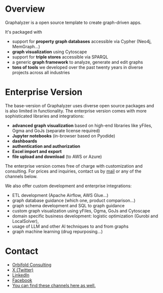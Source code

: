 # Overview

Graphalyzer is a open source template to create graph-driven apps.


It's packaged with

- support for **property graph databases** accessible via Cypher (Neo4j, MemGraph...)
- **graph visualization** using Cytoscape
- support for **triple stores** accessible via SPARQL
- a generic **graph framework** to analyze, generate and edit graphs
- **tons of tools** we developed over the past twenty years in diverse projects across all industries



# Enterprise Version

The base-version of Graphalyzer uses diverse open source packages and is also limited in functionality. The enterprise version comes with more sophisticated libraries and integrations:

- **advanced graph visualization** based on high-end libraries like yFiles, Ogma and GoJs (separate license required)
- **Jupyter notebooks** (in-browser based on Pyodide)
- **dashboards**
- **authentication and authorization**
- **Excel import and export**
- **file upload and download** (to AWS or Azure)

The enterprise version comes free of charge with customization and consulting. For prices and inquiries, contact us by [mail](mailto:info@orbifold.net) or any of the channels below. 

We also offer custom development and enterprise integrations:

- ETL development (Apache Airflow, AWS Glue...)
- graph database guidance (which one, product comparison...)
- graph schema development and SQL to graph guidance
- custom graph visualization using yFiles, Ogma, GoJs and Cytoscape
- domain specific business development: logistic optimization (Gurobi and LocalSolver),
- usage of LLM and other AI techniques to and from graphs
- graph machine learning (drug repurposing...)

# Contact

- [Orbifold Consulting](https://orbifold.net)
- [X (Twitter)](https://twitter.com/theorbifold)
- [LinkedIn](https://www.linkedin.com/in/francoisvanderseypen/)
- [Facebook](https://www.facebook.com/orbifold)
- [You can find these channels here as well.](https://graphsandnetworks.com/contact/) 
